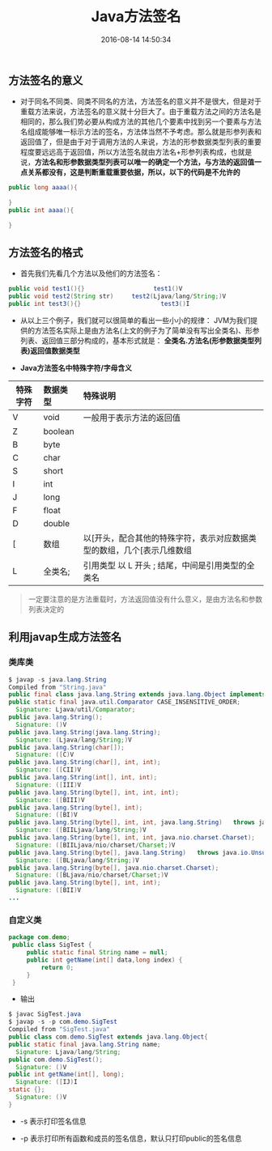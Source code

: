 ﻿---
title: Java方法签名
date: 2016-08-14 14:50:34
tags: JAVA
categories: JAVA
---

## 方法签名的意义

- 对于同名不同类、同类不同名的方法，方法签名的意义并不是很大，但是对于重载方法来说，方法签名的意义就十分巨大了。由于重载方法之间的方法名是相同的，那么我们势必要从构成方法的其他几个要素中找到另一个要素与方法名组成能够唯一标示方法的签名，方法体当然不予考虑。那么就是形参列表和返回值了，但是由于对于调用方法的人来说，方法的形参数据类型列表的重要程度要远远高于返回值，所以方法签名就由方法名+形参列表构成，也就是说，__方法名和形参数据类型列表可以唯一的确定一个方法，与方法的返回值一点关系都没有，这是判断重载重要依据，所以，以下的代码是不允许的__

```java
public long aaaa(){  
      
}  
public int aaaa(){  
      
}  
```



## 方法签名的格式

- 首先我们先看几个方法以及他们的方法签名：

```java
public void test1(){}                   test1()V
public void test2(String str)     test2(Ljava/lang/String;)V
public int test3(){}                      test3()I
```

- 从以上三个例子，我们就可以很简单的看出一些小小的规律：
JVM为我们提供的方法签名实际上是由方法名(上文的例子为了简单没有写出全类名)、形参列表、返回值三部分构成的，基本形式就是：
__全类名.方法名(形参数据类型列表)返回值数据类型__


- __Java方法签名中特殊字符/字母含义__


| 特殊字符	| 数据类型	| 特殊说明  |
|-----------|:----------|:----------|
| V	| void 	| 一般用于表示方法的返回值
| Z	| boolean	 
| B	| byte	 
| C| 	char	 
| S	| short	 
| I	| int	 
| J	| long	 
| F	| float	 
| D	| double	 
| [| 	数组| 	以[开头，配合其他的特殊字符，表示对应数据类型的数组，几个[表示几维数组
| L| 全类名;| 	引用类型	以 L 开头 ; 结尾，中间是引用类型的全类名


<!-- more -->

> 一定要注意的是方法重载时，方法返回值没有什么意义，是由方法名和参数列表决定的


## 利用javap生成方法签名

### 类库类

```java
$ javap -s java.lang.String  
Compiled from "String.java"  
public final class java.lang.String extends java.lang.Object implements java.io.Serializable,java.lang.Comparable,java.lang.CharSequence{  
public static final java.util.Comparator CASE_INSENSITIVE_ORDER;  
  Signature: Ljava/util/Comparator;  
public java.lang.String();  
  Signature: ()V  
public java.lang.String(java.lang.String);  
  Signature: (Ljava/lang/String;)V  
public java.lang.String(char[]);  
  Signature: ([C)V  
public java.lang.String(char[], int, int);  
  Signature: ([CII)V  
public java.lang.String(int[], int, int);  
  Signature: ([III)V  
public java.lang.String(byte[], int, int, int);  
  Signature: ([BIII)V  
public java.lang.String(byte[], int);  
  Signature: ([BI)V  
public java.lang.String(byte[], int, int, java.lang.String)   throws java.io.UnsupportedEncodingException;  
  Signature: ([BIILjava/lang/String;)V  
public java.lang.String(byte[], int, int, java.nio.charset.Charset);  
  Signature: ([BIILjava/nio/charset/Charset;)V  
public java.lang.String(byte[], java.lang.String)   throws java.io.UnsupportedEncodingException;  
  Signature: ([BLjava/lang/String;)V  
public java.lang.String(byte[], java.nio.charset.Charset);  
  Signature: ([BLjava/nio/charset/Charset;)V  
public java.lang.String(byte[], int, int);  
  Signature: ([BII)V  
...  
```

### 自定义类

```java
package com.demo;  
 public class SigTest {  
     public static final String name = null;  
     public int getName(int[] data,long index) {  
         return 0;  
     }  
 }  
```

- 输出

```java
$ javac SigTest.java 
$ javap -s -p com.demo.SigTest
Compiled from "SigTest.java"
public class com.demo.SigTest extends java.lang.Object{
public static final java.lang.String name;
  Signature: Ljava/lang/String;
public com.demo.SigTest();
  Signature: ()V
public int getName(int[], long);
  Signature: ([IJ)I
static {};
  Signature: ()V
}
```

- -s 表示打印签名信息

- -p 表示打印所有函数和成员的签名信息，默认只打印public的签名信息

